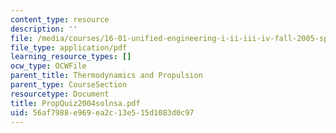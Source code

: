 ```yaml
---
content_type: resource
description: ''
file: /media/courses/16-01-unified-engineering-i-ii-iii-iv-fall-2005-spring-2006/56af7988e969ea2c13e515d1083d0c97_PropQuiz2004solnsa.pdf
file_type: application/pdf
learning_resource_types: []
ocw_type: OCWFile
parent_title: Thermodynamics and Propulsion
parent_type: CourseSection
resourcetype: Document
title: PropQuiz2004solnsa.pdf
uid: 56af7988-e969-ea2c-13e5-15d1083d0c97
---
```

